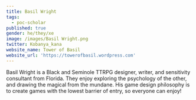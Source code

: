 ```yaml
---
title: Basil Wright
tags:
  - poc-scholar
published: true
gender: he/they/xe
image: /images/Basil Wright.png
twitter: Kobanya_kana
website_name: Tower of Basil
website_url: 'https://towerofbasil.wordpress.com'
---
```


Basil Wright is a Black and Seminole TTRPG designer, writer, and sensitivity consultant from Florida. They enjoy exploring the psychology of the other, and drawing the magical from the mundane. His game design philosophy is to create games with the lowest barrier of entry, so everyone can enjoy!
